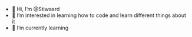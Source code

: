 - 👋 Hi, I’m @Stiwaard
- 👀 I’m interested in learning how to code and learn different things about it
- 🌱 I’m currently learning

<!---
Stiwaard/Stiwaard is a ✨ special ✨ repository because its `README.md` (this file) appears on your GitHub profile.
You can click the Preview link to take a look at your changes.
--->
